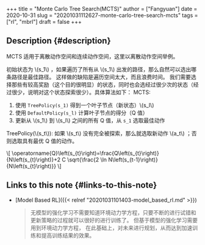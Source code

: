 +++
title = "Monte Carlo Tree Search(MCTS)"
author = ["Fangyuan"]
date = 2020-10-31
slug = "20201031112627-monte-carlo-tree-search-mcts"
tags = ["rl", "mbrl"]
draft = false
+++

## Description {#description}

MCTS 适用于离散动作空间和连续动作空间，这里以离散动作空间举例。

初始状态为 \\(s\_1\\) ，如果遍历了所有从 \\(s\_1\\) 出发的路径，那么自然可以选出哪条路径是最佳路径。
这样做的缺陷是遍历空间太大，而且浪费时间。
我们需要选择那些有较高奖励（这个目的很明显）的状态，同时也会选经过很少次的状态（经过很少，说明对这个状态探索很少）。具体算法如下：
MCTS:

1.  使用 `TreePolicy(s_1)` 得到一个叶子节点（新状态）\\(s\_l\\)
2.  使用 `DefaultPolicy(s_l)` 计算叶子节点的得分（Q 值）
3.  更新从 \\(s\_1\\) 到 \\(s\_l\\) 之间的所有 Q 值，从 `s_1` 选取最佳动作

TreePolicy(\\(s\_t\\)):
如果 \\(s\_t\\) 没有完全被探索，那么就选取新动作 \\(a\_t\\) ；否则选取具有最优 Q 值的动作。

\\[
\operatorname{Q}\left(s\_{t}\right)=\frac{Q\left(s\_{t}\right)}{N\left(s\_{t}\right)}+2 C \sqrt{\frac{2 \ln N\left(s\_{t-1}\right)}{N\left(s\_{t}\right)}}
\\]


## Links to this note {#links-to-this-note}

-   [Model Based RL]({{< relref "20201031101403-model_based_rl.md" >}})

    >   无模型的强化学习不需要知道环境动力学方程，只要不断的进行试错和更新策略的过程就可以很好的进行训练了。
    > 但基于模型的强化学习需要用到环境动力学方程，
    > 在此基础上，对未来进行规划，从而达到加速训练和提高训练结果的效果。
